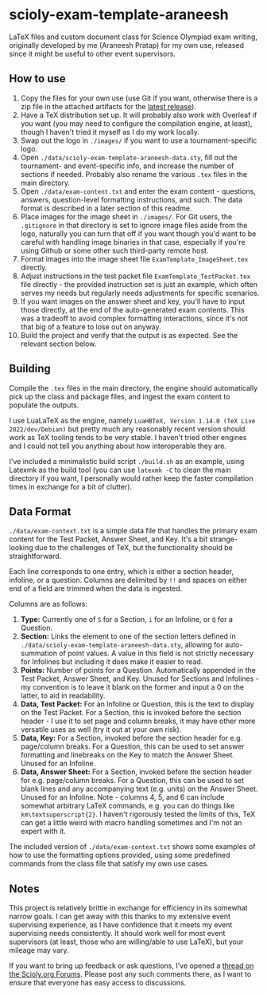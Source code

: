 # scioly-exam-template-araneesh

LaTeX files and custom document class for Science Olympiad exam writing, originally developed by me (Araneesh Pratap) for my own use, released since it might be useful to other event supervisors.

## How to use

1. Copy the files for your own use (use Git if you want, otherwise there is a zip file in the attached artifacts for the [latest release](https://github.com/araneesh-pratap-01/scioly-exam-template-araneesh/releases)).
2. Have a TeX distribution set up. It will probably also work with Overleaf if you want (you may need to configure the compilation engine, at least), though I haven't tried it myself as I do my work locally.
3. Swap out the logo in `./images/` if you want to use a tournament-specific logo.
4. Open `./data/scioly-exam-template-araneesh-data.sty`, fill out the tournament- and event-specific info, and increase the number of sections if needed. Probably also rename the various `.tex` files in the main directory.
5. Open `./data/exam-content.txt` and enter the exam content - questions, answers, question-level formatting instructions, and such. The data format is described in a later section of this readme.
6. Place images for the image sheet in `./images/`. For Git users, the `.gitignore` in that directory is set to ignore image files aside from the logo, naturally you can turn that off if you want though you'd want to be careful with handling image binaries in that case, especially if you're using Github or some other such third-party remote host.
7. Format images into the image sheet file `ExamTemplate_ImageSheet.tex` directly.
8. Adjust instructions in the test packet file `ExamTemplate_TestPacket.tex` file directly - the provided instruction set is just an example, which often serves my needs but regularly needs adjustments for specific scenarios.
9. If you want images on the answer sheet and key, you'll have to input those directly, at the end of the auto-generated exam contents. This was a tradeoff to avoid complex formatting interactions, since it's not that big of a feature to lose out on anyway.
10. Build the project and verify that the output is as expected. See the relevant section below.

## Building

Compile the `.tex` files in the main directory, the engine should automatically pick up the class and package files, and ingest the exam content to populate the outputs.

I use LuaLaTeX as the engine, namely `LuaHBTeX, Version 1.14.0 (TeX Live 2022/dev/Debian)` but pretty much any reasonably recent version should work as TeX tooling tends to be very stable. I haven't tried other engines and I could not tell you anything about how interoperable they are.

I've included a minimalistic build script `./build.sh` as an example, using Latexmk as the build tool (you can use `latexmk -C` to clean the main directory if you want, I personally would rather keep the faster compilation times in exchange for a bit of clutter).

## Data Format

`./data/exam-context.txt` is a simple data file that handles the primary exam content for the Test Packet, Answer Sheet, and Key. It's a bit strange-looking due to the challenges of TeX, but the functionality should be straightforward.

Each line corresponds to one entry, which is either a section header, infoline, or a question. Columns are delimited by `!!` and spaces on either end of a field are trimmed when the data is ingested.

Columns are as follows:
1. **Type:** Currently one of `S` for a Section, `i` for an Infoline, or `Q` for a Question.
2. **Section:** Links the element to one of the section letters defined in `./data/scioly-exam-template-araneesh-data.sty`, allowing for auto-summation of point values. A value in this field is not strictly necessary for Infolines but including it does make it easier to read.
3. **Points:** Number of points for a Question. Automatically appended in the Test Packet, Answer Sheet, and Key. Unused for Sections and Infolines - my convention is to leave it blank on the former and input a 0 on the latter, to aid in readability.
4. **Data, Test Packet:** For an Infoline or Question, this is the text to display on the Test Packet. For a Section, this is invoked before the section header - I use it to set page and column breaks, it may have other more versatile uses as well (try it out at your own risk).
5. **Data, Key:**  For a Section, invoked before the section header for e.g. page/column breaks. For a Question, this can be used to set answer formatting and linebreaks on the Key to match the Answer Sheet. Unused for an Infoline.
6. **Data, Answer Sheet:** For a Section, invoked before the section header for e.g. page/column breaks. For a Question, this can be used to set blank lines and any accompanying text (e.g. units) on the Answer Sheet. Unused for an Infoline.
Note - columns 4, 5, and 6 can include somewhat arbitrary LaTeX commands, e.g. you can do things like `km\textsuperscript{2}`. I haven't rigorously tested the limits of this, TeX can get a little weird with macro handling sometimes and I'm not an expert with it.

The included version of `./data/exam-context.txt` shows some examples of how to use the formatting options provided, using some predefined commands from the class file that satisfy my own use cases.

## Notes

This project is relatively brittle in exchange for efficiency in its somewhat narrow goals. I can get away with this thanks to my extensive event supervising experience, as I have confidence that it meets my event supervising needs consistently. It should work well for most event supervisors (at least, those who are willing/able to use LaTeX), but your mileage may vary.

If you want to bring up feedback or ask questions, I've opened a [thread on the Scioly.org Forums](example.com). Please post any such comments there, as I want to ensure that everyone has easy access to discussions.

